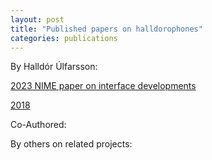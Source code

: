 ```yaml
---
layout: post
title: "Published papers on halldorophones"
categories: publications
---
```

By Halldór Úlfarsson:

[2023 NIME paper on interface developments](/assets/papers/2023_nime_ulfarsson_magnusson_ergodynamics_string_feedback.pdf)

[2018](/assets/Halldorophone_NIME_2018.pdf)



Co-Authored:

By others on related projects:
